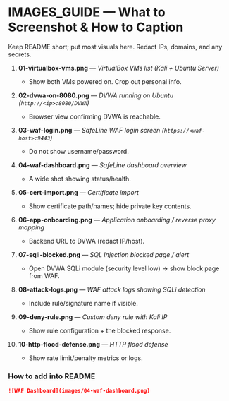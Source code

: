 # IMAGES_GUIDE — What to Screenshot & How to Caption

Keep README short; put most visuals here. Redact IPs, domains, and any secrets.

1. **01-virtualbox-vms.png** — *VirtualBox VMs list (Kali + Ubuntu Server)*  
   - Show both VMs powered on. Crop out personal info.

2. **02-dvwa-on-8080.png** — *DVWA running on Ubuntu (`http://<ip>:8080/DVWA`)*  
   - Browser view confirming DVWA is reachable.

3. **03-waf-login.png** — *SafeLine WAF login screen (`https://<waf-host>:9443`)*  
   - Do not show username/password.

4. **04-waf-dashboard.png** — *SafeLine dashboard overview*  
   - A wide shot showing status/health.

5. **05-cert-import.png** — *Certificate import*  
   - Show certificate path/names; hide private key contents.

6. **06-app-onboarding.png** — *Application onboarding / reverse proxy mapping*  
   - Backend URL to DVWA (redact IP/host).

7. **07-sqli-blocked.png** — *SQL Injection blocked page / alert*  
   - Open DVWA SQLi module (security level low) -> show block page from WAF.

8. **08-attack-logs.png** — *WAF attack logs showing SQLi detection*  
   - Include rule/signature name if visible.

9. **09-deny-rule.png** — *Custom deny rule with Kali IP*  
   - Show rule configuration + the blocked response.

10. **10-http-flood-defense.png** — *HTTP flood defense*  
    - Show rate limit/penalty metrics or logs.

### How to add into README
```md
![WAF Dashboard](images/04-waf-dashboard.png)
```

